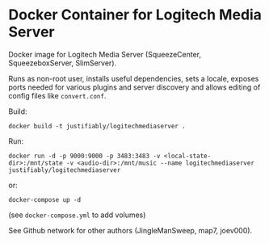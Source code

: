 # Docker Container for Logitech Media Server

Docker image for Logitech Media Server (SqueezeCenter, SqueezeboxServer, SlimServer).

Runs as non-root user, installs useful dependencies, sets a locale,
exposes ports needed for various plugins and server discovery and
allows editing of config files like `convert.conf`.

Build:

```
docker build -t justifiably/logitechmediaserver .
```

Run:

```
docker run -d -p 9000:9000 -p 3483:3483 -v <local-state-dir>:/mnt/state -v <audio-dir>:/mnt/music --name logitechmediaserver justifiably/logitechmediaserver
```

or:

```
docker-compose up -d
```

(see `docker-compose.yml` to add volumes)

See Github network for other authors (JingleManSweep, map7, joev000).
